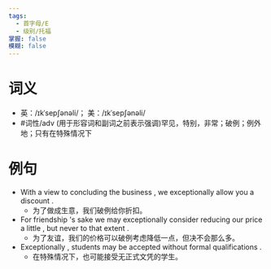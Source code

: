 ```yaml
---
tags:
  - 首字母/E
  - 级别/托福
掌握: false
模糊: false
---
```

# 词义
- 英：/ɪkˈsepʃənəli/； 美：/ɪkˈsepʃənəli/
- #词性/adv  (用于形容词和副词之前表示强调)罕见，特别，非常；破例；例外地；只有在特殊情况下
# 例句
- With a view to concluding the business , we exceptionally allow you a discount .
	- 为了做成生意，我们破例给你折扣。
- For friendship 's sake we may exceptionally consider reducing our price a little , but never to that extent .
	- 为了友谊，我们的价格可以破例考虑降低一点，但决不会那么多。
- Exceptionally , students may be accepted without formal qualifications .
	- 在特殊情况下，也可能接受无正式文凭的学生。
